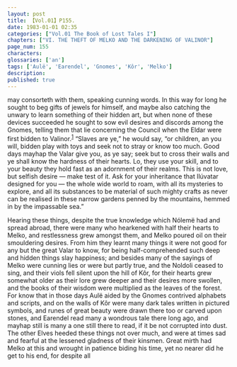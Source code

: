 ```yaml
---
layout: post
title: 【Vol.01】P155.
date: 1983-01-01 02:35
categories: ["Vol.01 The Book of Lost Tales I"]
chapters: ["VI. THE THEFT OF MELKO AND THE DARKENING OF VALINOR"]
page_num: 155
characters: 
glossaries: ['an']
tags: ['Aulë', 'Earendel', 'Gnomes', 'Kôr', 'Melko']
description: 
published: true
---
```


<p style="text-indent: 0;">
may consorteth with them, speaking cunning words. In this way for long he sought to beg gifts of jewels for himself, and maybe also catching the unwary to learn something of their hidden art, but when none of these devices succeeded he sought to sow evil desires and discords among the Gnomes, telling them that lie concerning the Council when the Eldar were first bidden to Valinor.<SUP><a href="{{site.baseurl}}/vol01-p171">1</a></SUP> “Slaves are ye,” he would say, “or children, an you will, bidden play with toys and seek not to stray or know too much. Good days mayhap the Valar give you, as ye say; seek but to cross their walls and ye shall know the hardness of their hearts. Lo, they use your skill, and to your beauty they hold fast as an adornment of their realms. This is not love, but selfish desire — make test of it. Ask for your inheritance that Ilúvatar designed for you — the whole wide world to roam, with all its mysteries to explore, and all its substances to be material of such mighty crafts as never can be realised in these narrow gardens penned by the mountains, hemmed in by the impassable sea.”
</p>

Hearing these things, despite the true knowledge which Nólemë had and spread abroad, there were many who hearkened with half their hearts to Melko, and restlessness grew amongst them, and Melko poured oil on their smouldering desires. From him they learnt many things it were not good for any but the great Valar to know, for being half-comprehended such deep and hidden things slay happiness; and besides many of the sayings of Melko were cunning lies or were but partly true, and the Noldoli ceased to sing, and their viols fell silent upon the hill of Kôr, for their hearts grew somewhat older as their lore grew deeper and their desires more swollen, and the books of their wisdom were multiplied as the leaves of the forest. For know that in those days Aulë aided by the Gnomes contrived alphabets and scripts, and on the walls of Kôr were many dark tales written in pictured symbols, and runes of great beauty were drawn there too or carved upon stones, and Earendel read many a wondrous tale there long ago, and mayhap still is many a one still there to read, if it be not corrupted into dust. The other Elves heeded these things not over much, and were at times sad and fearful at the lessened gladness of their kinsmen. Great mirth had Melko at this and wrought in patience biding his time, yet no nearer did he get to his end, for despite all

